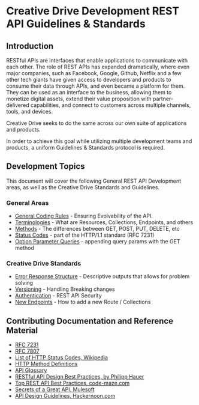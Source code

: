 # Creative Drive Development REST API Guidelines & Standards

## **Introduction**

RESTful APIs are interfaces that enable applications to communicate with each other.   The role of REST APIs has expanded dramatically, where even major companies, such as Facebook, Google, Github, Netflix and a few other tech giants have given access to developers and products to consume their data through APIs, and even became a platform for them.  They can be used as an interface to the business, allowing them to monetize digital assets, extend their value proposition with partner-delivered capabilities, and connect to customers across multiple channels, tools, and devices.  

Creative Drive seeks to do the same across our own suite of applications and products.  

In order to achieve this goal while utilizing multiple development teams and products, a uniform Guidelines & Standards protocol is required.


## **Development Topics**
This document will cover the following General REST API Development areas, as well as the Creative Drive Standards and Guidelines.

### **General Areas**  

* [General Coding Rules](rules.md) - Ensuring Evolvability of the API.  
* [Terminologies](terminologies.md) - What are Resources, Collections, Endpoints, and others
* [Methods](methods.md) - The differences between GET, POST, PUT, DELETE, etc
* [Status Codes](statuscodes.md) - part of the HTTP/1.1 standard (RFC 7231)
* [Option Parameter Queries](queries.md) - appending query params with the GET method

### **Creative Drive Standards**

* [Error Response Structure](errorhandling.md) - Descriptive outputs that allows for problem solving
* [Versioning](versioning.md) - Handling Breaking changes
* [Authentication](authentication.md) - REST API Security
* [New Endpoints](newcollection.md) - How to add a new Route / Collections


## **Contributing Documentation and Reference Material**
* [RFC 7231](https://tools.ietf.org/html/rfc7231)
* [RFC 7807](https://tools.ietf.org/html/rfc7807)
* [List of HTTP Status Codes, Wikipedia](https://en.wikipedia.org/wiki/List_of_HTTP_status_codes)
* [HTTP Method Definitions](https://restfulapi.net/http-methods/)
* [API Glossary](http://apiglossary.com/)
* [RESTful API Design Best Practices, by Philipp Hauer ](https://blog.philipphauer.de/restful-api-design-best-practices/)
* [Top REST API Best Practices, code-maze.com](https://code-maze.com/top-rest-api-best-practices)
* [Secrets of a Great API, Mulesoft ](https://www.mulesoft.com/ty/wp/secrets-great-api)
* [API Design Guidelines, Hackernoon.com ](https://hackernoon.com/restful-api-designing-guidelines-the-best-practices-60e1d954e7c9)

